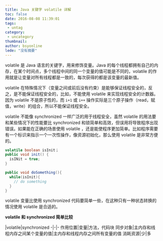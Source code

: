 ```yaml
---
title: Java 关键字 volatile 详解
toc: false
date: 2016-08-08 11:39:01
tags:
 - untag
category: 
 - uncategory
thumbnail: 
author: bsyonline
lede: "没有摘要"
---
```


volatile 是 Java 语言的关键字，用来修饰变量。Java 的每个线程都拥有自己的内存，在某个时间点，多个线程中间的同一个变量的值可能是不同的，volatile 的作用就是让变量对所有线程都是一致的，每次获得的都是该变量的最新值。
<!--more-->
volatile 在特殊情况下（变量之间或前后没有约束）是能够保证线程安全的，反之，是不能保证线程安全的，比如，不能使用 volatile 来实现线程安全的计数器。 因为 volatile 不是原子性的，而 `i+1` 或 `i++` 操作实际是三个原子操作（read，赋值，write）的组合，所以不能保证线程安全。

volatile 不能像 synchronized 一样广泛的用于线程安全，虽然 volatile 的用法要和某些情况下的性能要比 synchronized 和锁简单和高效，但误用将导致程序出现错误。如果能在正确的场景使用 volatile ，还是能使程序更加简单。比如程序需要有一个标识来指示一个一次性操作，像资源初始化，那么使用 volatile 是非常方便的。
```java
volatile boolean isInit；
public void init() {
  isINit = true;
}

public void doSomething(){
  while(isInit){
    // do something
  }
}
```
volatile 变量比使用 synchronized 代码要简单一些，在这种只有一种状态转换的情况使用 volatile 是合适的。

**volatile 和 synchronized 简单比较**

|volatile|synchronized
-|-|-
作用位置|变量|方法，代码块
同步对象|主内存和线程内存之间某个变量的值|主内存和线程内存之间所有变量的值
消耗资源|少|多
